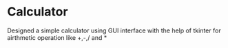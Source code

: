 # Calculator
Designed a simple calculator using GUI interface with the help of tkinter for airthmetic operation like +,-,/ and *
